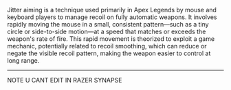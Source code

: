 Jitter aiming is a technique used primarily in Apex Legends by mouse and keyboard players to manage recoil on fully automatic weapons. It involves rapidly moving the mouse in a small, consistent pattern—such as a tiny circle or side-to-side motion—at a speed that matches or exceeds the weapon's rate of fire.
 This rapid movement is theorized to exploit a game mechanic, potentially related to recoil smoothing, which can reduce or negate the visible recoil pattern, making the weapon easier to control at long range.
_________________________________
NOTE U CANT EDIT IN RAZER SYNAPSE 

